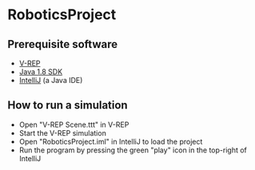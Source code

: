 # RoboticsProject

## Prerequisite software
* [V-REP](http://www.coppeliarobotics.com/downloads.html)
* [Java 1.8 SDK](http://www.oracle.com/technetwork/pt/java/javase/downloads/jdk8-downloads-2133151.html)
* [IntelliJ](https://www.jetbrains.com/idea/) (a Java IDE)

## How to run a simulation
* Open "V-REP Scene.ttt" in V-REP
* Start the V-REP simulation
* Open "RoboticsProject.iml" in IntelliJ to load the project
* Run the program by pressing the green "play" icon in the top-right of IntelliJ
